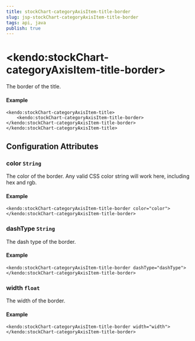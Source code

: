 ```yaml
---
title: stockChart-categoryAxisItem-title-border
slug: jsp-stockChart-categoryAxisItem-title-border
tags: api, java
publish: true
---
```


# \<kendo:stockChart-categoryAxisItem-title-border\>

The border of the title.

#### Example
    <kendo:stockChart-categoryAxisItem-title>
        <kendo:stockChart-categoryAxisItem-title-border></kendo:stockChart-categoryAxisItem-title-border>
    </kendo:stockChart-categoryAxisItem-title>

## Configuration Attributes

### color `String`

The color of the border. Any valid CSS color string will work here, including
hex and rgb.

#### Example
    <kendo:stockChart-categoryAxisItem-title-border color="color">
    </kendo:stockChart-categoryAxisItem-title-border>

### dashType `String`

The dash type of the border.

#### Example
    <kendo:stockChart-categoryAxisItem-title-border dashType="dashType">
    </kendo:stockChart-categoryAxisItem-title-border>

### width `float`

The width of the border.

#### Example
    <kendo:stockChart-categoryAxisItem-title-border width="width">
    </kendo:stockChart-categoryAxisItem-title-border>

